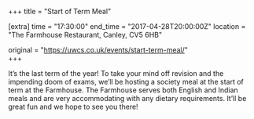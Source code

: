 +++
title = "Start of Term Meal"

[extra]
time = "17:30:00"
end_time = "2017-04-28T20:00:00Z"
location = "The Farmhouse Restaurant, Canley, CV5 6HB"

original = "https://uwcs.co.uk/events/start-term-meal/"    
+++

It’s the last term of the year\! To take your mind off revision and the impending doom of exams, we’ll  be hosting a society meal at the start of term at the Farmhouse. The Farmhouse serves both English and Indian meals and are very accommodating with any dietary requirements. It’ll be great fun and we hope to see you there\!

